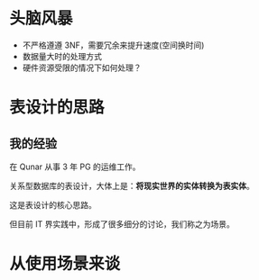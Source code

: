 # 头脑风暴

* 不严格遵遵 3NF，需要冗余来提升速度(空间换时间)
* 数据量大时的处理方式
* 硬件资源受限的情况下如何处理？



# 表设计的思路

## 我的经验

在 Qunar 从事 3 年 PG 的运维工作。

关系型数据库的表设计，大体上是：**将现实世界的实体转换为表实体**。

这是表设计的核心思路。

但目前 IT 界实践中，形成了很多细分的讨论，我们称之为场景。



# 从使用场景来谈


